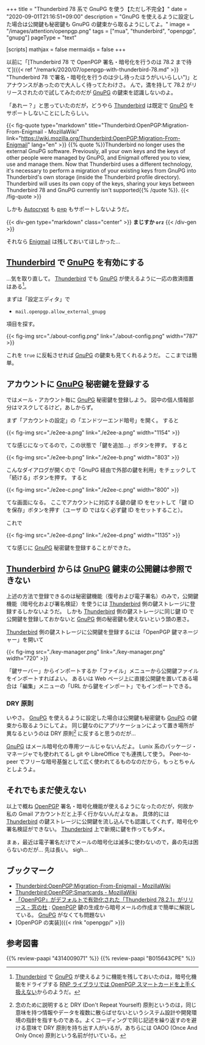+++
title = "Thunderbird 78 系で GnuPG を使う【ただし不完全】"
date =  "2020-09-01T21:16:51+09:00"
description = "GnuPG を使えるように設定した場合は公開鍵も秘密鍵も GnuPG の鍵束から取るようにしてよ。"
image = "/images/attention/openpgp.png"
tags = ["mua", "thunderbird", "openpgp", "gnupg"]
pageType = "text"

[scripts]
  mathjax = false
  mermaidjs = false
+++

以前に「[Thunderbird 78 で OpenPGP 署名・暗号化を行うのは 78.2 まで待て]({{< ref "/remark/2020/07/openpgp-with-thunderbird-78.md" >}} "Thunderbird 78 で署名・暗号化を行うのは少し待ったほうがいいらしい")」とアナウンスがあったので大人しく待ってたわけさ。
んで，満を持して 78.2 がリリースされたので試してみたのだが [GnuPG] の鍵束を認識しないのよ。

「あれー？」と思っていたのだが，どうやら [Thunderbird] は既定で [GnuPG] をサポートしないことにしたらしい。

{{< fig-quote type="markdown" title="Thunderbird:OpenPGP:Migration-From-Enigmail - MozillaWiki" link="https://wiki.mozilla.org/Thunderbird:OpenPGP:Migration-From-Enigmail" lang="en" >}}
{{% quote %}}Thunderbird no longer uses the external GnuPG software. Previously, all your own keys and the keys of other people were managed by GnuPG, and Enigmail offered you to view, use and manage them. Now that Thunderbird uses a different technology, it's necessary to perform a migration of your existing keys from GnuPG into Thunderbird's own storage (inside the Thunderbird profile directory). Thunderbird will uses its own copy of the keys, sharing your keys between Thunderbird 78 and GnuPG currently isn't supported{{% /quote %}}.
{{< /fig-quote >}}

しかも [Autocrypt] も [p≡p] もサポートしないようだ。

{{< div-gen type="markdown" class="center" >}}
**まじすか `orz`**
{{< /div-gen >}}

それなら [Enigmail] は残しておいてほしかった...

## [Thunderbird] で [GnuPG] を有効にする

...気を取り直して。
[Thunderbird] でも [GnuPG] が使えるように一応の救済措置はある[^gpg1]。

まずは「設定エディタ」で

[^gpg1]: [Thunderbird] で [GnuPG] が使えるように機能を残しておいたのは，暗号化機能をドライブする [RNP ライブラリでは OpenPGP スマートカードを上手く扱えない](https://wiki.mozilla.org/Thunderbird:OpenPGP:Smartcards "Thunderbird:OpenPGP:Smartcards - MozillaWiki")からのようだ。

-  `mail.openpgp.allow_external_gnupg`

項目を探す。

{{< fig-img src="./about-config.png" link="./about-config.png" width="787" >}}

これを `true` に反転させれば [GnuPG] の鍵束も見てくれるようだ。
ここまでは簡単。

## アカウントに [GnuPG] 秘密鍵を登録する

ではメール・アカウント毎に [GnuPG] 秘密鍵を登録しよう。
図中の個人情報部分はマスクしてるけど，あしからず。

まず「アカウントの設定」の「エンドツーエンド暗号」を開く。
すると

{{< fig-img src="./e2ee-a.png" link="./e2ee-a.png" width="1154" >}}

てな感じになってるので，この状態で「鍵を追加...」ボタンを押す。
すると

{{< fig-img src="./e2ee-b.png" link="./e2ee-b.png" width="803" >}}

こんなダイアログが開くので「GnuPG 経由で外部の鍵を利用」をチェックして「続ける」ボタンを押す。
すると

{{< fig-img src="./e2ee-c.png" link="./e2ee-c.png" width="800" >}}

てな画面になる。
ここでアカウントに対応する鍵の鍵 ID をセットして「鍵 ID を保存」ボタンを押す（ユーザ ID ではなく必ず鍵 ID をセットすること）。

これで

{{< fig-img src="./e2ee-d.png" link="./e2ee-d.png" width="1135" >}}

てな感じに [GnuPG] 秘密鍵を登録することができた。

## [Thunderbird] からは [GnuPG] 鍵束の公開鍵は参照できない

上述の方法で登録できるのは秘密鍵機能（復号および電子署名）のみで，公開鍵機能（暗号化および署名検証）を使うには [Thunderbird] 側の鍵ストレージに登録するしかないようだ。
しかも [Thunderbird] 側の鍵ストレージに同じ鍵 ID で公開鍵を登録しておかないと [GnuPG] 側の秘密鍵も使えないという頭の悪さ。

[Thunderbird] 側の鍵ストレージに公開鍵を登録するには「OpenPGP 鍵マネージャー」を開いて

{{< fig-img src="./key-manager.png" link="./key-manager.png" width="720" >}}

「鍵サーバー」からインポートするか「ファイル」メニューから公開鍵ファイルをインポートすればよい。
あるいは Web ページ上に直接公開鍵を置いてある場合は「編集」メニューの「URL から鍵をインポート」でもインポートできる。

### DRY 原則

いやさ。
[GnuPG] を使えるように設定した場合は公開鍵も秘密鍵も [GnuPG] の鍵束から取るようにしてよ。
同じ鍵なのにアプリケーションによって置き場所が異なるというのは DRY 原則[^dry1] に反すると思うのだが...

[^dry1]: 念のために説明すると DRY (Don't Repeat Yourself) 原則というのは，同じ意味を持つ情報やデータを複数に散らばせないというシステム設計や開発環境の指針を指すものである。よくコーディングで同じ記述を繰り返すのを避ける意味で DRY 原則を持ち出す人がいるが，あちらには OAOO (Once And Only Once) 原則という名前が付いている。

[GnuPG] はメール暗号化の専用ツールじゃないんだよ。
Lunix 系のパッケージ・マネージャでも使われてるし git や LibreOffice でも連携して使う。
Peer-to-peer でフリーな暗号基盤として広く使われてるものなのだから，もっとちゃんとしようよ。

## それでもまだ使えない

以上で概ね [OpenPGP] 署名・暗号化機能が使えるようになったのだが，何故か私の Gmail アカウントだと上手く行かないんだよなぁ。
具体的には [Thunderbird] の鍵ストレージに公開鍵を流し込んでも認識してくれず，暗号化や署名検証ができない。
[Thunderbird] 上で新規に鍵を作ってもダメ。

まぁ，最近は電子署名だけでメールの暗号化は滅多に使わないので，鼻の先は困らないのだが... 先は長い。
sigh...

## ブックマーク

- [Thunderbird:OpenPGP:Migration-From-Enigmail - MozillaWiki](https://wiki.mozilla.org/Thunderbird:OpenPGP:Migration-From-Enigmail)
- [Thunderbird:OpenPGP:Smartcards - MozillaWiki](https://wiki.mozilla.org/Thunderbird:OpenPGP:Smartcards)
- [「OpenPGP」がデフォルトで有効化された「Thunderbird 78.2.1」がリリース - 窓の杜](https://forest.watch.impress.co.jp/docs/news/1273939.html) : [OpenPGP] 鍵の生成から暗号メールの作成まで簡単に解説している。 [GnuPG] がなくても問題ない
- [OpenPGP の実装]({{< rlnk "openpgp/" >}})

[Thunderbird]: https://www.thunderbird.net/ "Thunderbird — Software made to make email easier. — Mozilla"
[OpenPGP]: http://openpgp.org/
[GnuPG]: https://gnupg.org/ "The GNU Privacy Guard"
[Enigmail]: https://www.enigmail.net/
[Autocrypt]: https://autocrypt.org/ "Autocrypt 1.1.0 documentation"
[p≡p]: https://www.pep.security/ "p≡p Security"

## 参考図書

{{% review-paapi "4314009071" %}} <!-- 暗号化 プライバシーを救った反乱者たち -->
{{% review-paapi "B015643CPE" %}} <!-- 暗号技術入門 第3版 -->
